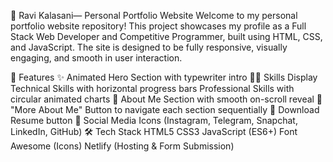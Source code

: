 💼 Ravi Kalasani— Personal Portfolio Website Welcome to my personal portfolio website repository! This project showcases my profile as a Full Stack Web Developer and Competitive Programmer, built using HTML, CSS, and JavaScript. The site is designed to be fully responsive, visually engaging, and smooth in user interaction.

🚀 Features ✨ Animated Hero Section with typewriter intro 🧑‍💻 Skills Display Technical Skills with horizontal progress bars Professional Skills with circular animated charts 📜 About Me Section with smooth on-scroll reveal 🔘 "More About Me" Button to navigate each section sequentially 📄 Download Resume button 🔗 Social Media Icons (Instagram, Telegram, Snapchat, LinkedIn, GitHub) 🛠️ Tech Stack HTML5 CSS3 JavaScript (ES6+) Font Awesome (Icons) Netlify (Hosting & Form Submission)
